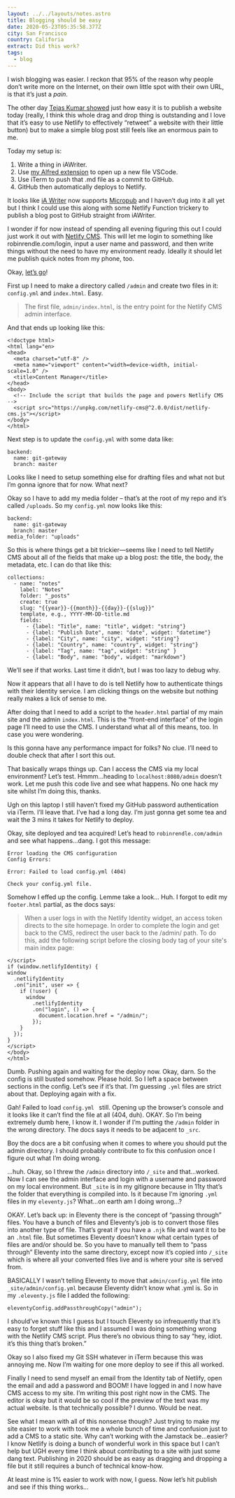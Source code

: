 ```yaml
---
layout: ../../layouts/notes.astro
title: Blogging should be easy
date: 2020-05-23T05:35:58.377Z
city: San Francisco
country: Califoria
extract: Did this work?
tags:
  - blog
---
```


I wish blogging was easier. I reckon that 95% of the reason why people don’t write more on the Internet, on their own little spot with their own URL, is that it’s just a _pain_.

The other day [Tejas Kumar showed](https://twitter.com/TejasKumar_/status/1262678746298974209) just how easy it is to publish a website today (really, I think this whole drag and drop thing is outstanding and I love that it’s easy to use Netlify to effectively “retweet” a website with their little button) but to make a simple blog post still feels like an enormous pain to me.

Today my setup is:

1. Write a thing in iAWriter.
2. Use [my Alfred extension](https://www.robinrendle.com/notes/improving-my-workflow) to open up a new file VSCode.
3. Use iTerm to push that .md file as a commit to GitHub.
4. GitHub then automatically deploys to Netlify.

It looks like [iA Writer](https://ia.net/writer) now supports [Micropub](https://indieweb.org/Micropub) and I haven’t dug into it all yet but I think I could use this along with some Netlify Function trickery to publish a blog post to GitHub straight from iAWriter.

I wonder if for now instead of spending all evening figuring this out I could just work it out with [Netlify CMS](https://www.netlifycms.org/). This will let me login to something like robinrendle.com/login, input a user name and password, and then write things without the need to have my environment ready. Ideally it should let me publish quick notes from my phone, too.

Okay, [let’s go](https://www.netlifycms.org/docs/add-to-your-site/)!

First up I need to make a directory called `/admin` and create two files in it: `config.yml` and `index.html`. Easy.

> The first file, `admin/index.html`, is the entry point for the Netlify CMS admin interface.

And that ends up looking like this:

```
<!doctype html>
<html lang="en>
<head>
  <meta charset="utf-8" />
  <meta name="viewport" content="width=device-width, initial-scale=1.0" />
  <title>Content Manager</title>
</head>
<body>
  <!-- Include the script that builds the page and powers Netlify CMS -->
  <script src="https://unpkg.com/netlify-cms@^2.0.0/dist/netlify-cms.js"></script>
</body>
</html>
```

Next step is to update the `config.yml` with some data like:

```
backend:
  name: git-gateway
  branch: master
```

Looks like I need to setup something else for drafting files and what not but I’m gonna ignore that for now. What next?

Okay so I have to add my media folder – that’s at the root of my repo and it’s called `/uploads`. So my `config.yml` now looks like this:

```
backend:
  name: git-gateway
  branch: master
media_folder: "uploads"
```

So this is where things get a bit trickier—seems like I need to tell Netlify CMS about all of the fields that make up a blog post: the title, the body, the metadata, etc. I can do that like this:

```
collections:
  - name: "notes"
    label: "Notes"
    folder: "_posts"
    create: true
    slug: "{{year}}-{{month}}-{{day}}-{{slug}}"
    template, e.g., YYYY-MM-DD-title.md
    fields:
      - {label: "Title", name: "title", widget: "string"}
      - {label: "Publish Date", name: "date", widget: "datetime"}
      - {label: "City", name: "city", widget: "string"}
      - {label: "Country", name: "country", widget: "string"}
      - {label: "Tag", name: "tag", widget: "string" }
      - {label: "Body", name: "body", widget: "markdown"}
```

We’ll see if that works. Last time it didn’t, but I was too lazy to debug why.

Now it appears that all I have to do is tell Netlify how to authenticate things with their Identity service. I am clicking things on the website but nothing really makes a lick of sense to me.

After doing that I need to add a script to the `header.html` partial of my main site and the admin `index.html`. This is the “front-end interface” of the login page I’ll need to use the CMS. I understand what all of this means, too. In case you were wondering.

Is this gonna have any performance impact for folks? No clue. I’ll need to double check that after I sort this out.

That basically wraps things up. Can I access the CMS via my local environment? Let’s test. Hmmm...heading to `localhost:8080/admin` doesn’t work. Let me push this code live and see what happens. No one hack my site whilst I’m doing this, thanks.

Ugh on this laptop I still haven’t fixed my GitHub password authentication via iTerm. I’ll leave that. I’ve had a long day. I’m just gonna get some tea and wait the 3 mins it takes for Netlify to deploy.

Okay, site deployed and tea acquired! Let’s head to `robinrendle.com/admin` and see what happens...dang. I got this message:

```
Error loading the CMS configuration
Config Errors:

Error: Failed to load config.yml (404)

Check your config.yml file.
```

Somehow I effed up the config. Lemme take a look... Huh. I forgot to edit my `footer.html` partial, as the docs says:

> When a user logs in with the Netlify Identity widget, an access token directs to the site homepage. In order to complete the login and get back to the CMS, redirect the user back to the /admin/ path. To do this, add the following script before the closing body tag of your site's main index page:_‌_

```
</script>
if (window.netlifyIdentity) {
window
  .netlifyIdentity
  .on("init", user => {
    if (!user) {
      window
        .netlifyIdentity
        .on("login", () => {
          document.location.href = "/admin/";
        });
    }
  });
}
</script>
</body>
</html>
```

Dumb. Pushing again and waiting for the deploy now. Okay, darn. So the config is still busted somehow. Please hold. So I left a space between sections in the config. Let’s see if it’s that. I’m guessing `.yml` files are strict about that. Deploying again with a fix.

Gah! Failed to load `config.yml ` still. Opening up the browser’s console and it looks like it can’t find the file at all (404, duh). OKAY. So I’m being extremely dumb here, I know it. I wonder if I’m putting the `/admin` folder in the wrong directory. The docs says it needs to be adjacent to `_src`.

Boy the docs are a bit confusing when it comes to where you should put the admin directory. I should probably contribute to fix this confusion once I figure out what I’m doing wrong.

...huh. Okay, so I threw the `/admin` directory into `/_site` and that...worked. Now I can see the admin interface and login with a username and password on my local environment. But `_site` is in my gitignore because in 11ty that’s the folder that everything is compiled into. Is it because I’m ignoring `.yml` files in my `eleventy.js`? What...on earth am I doing wrong...?

OKAY. Let’s back up: in Eleventy there is the concept of “passing through” files. You have a bunch of files and Eleventy’s job is to convert those files into another type of file. That’s great if you have a `.njk` file and want it to be an `.html` file. But sometimes Eleventy doesn’t know what certain types of files are and/or should be. So you have to manually tell them to “pass through” Eleventy into the same directory, except now it’s copied into `/_site` which is where all your converted files live and is where your site is served from.

BASICALLY I wasn’t telling Eleventy to move that `admin/config.yml` file into `_site/admin/config.yml` because Eleventy didn’t know what .yml is. So in my `.eleventy.js` file I added the following:

```
eleventyConfig.addPassthroughCopy("admin");
```

I should’ve known this I guess but I touch Eleventy so infrequently that it’s easy to forget stuff like this and I assumed I was doing something wrong with the Netlify CMS script. Plus there’s no obvious thing to say “hey, idiot. it’s this thing that’s broken.”

Okay so I also fixed my Git SSH whatever in iTerm because this was annoying me. Now I’m waiting for one more deploy to see if this all worked.

Finally I need to send myself an email from the Identity tab of Netlify, open the email and add a password and BOOM! I have logged in and I now have CMS access to my site. I’m writing this post right now in the CMS. The editor is okay but it would be so cool if the preview of the text was my actual website. Is that technically possible? I dunno. Would be neat.

See what I mean with all of this nonsense though? Just trying to make my site easier to work with took me a whole bunch of time and confusion just to add a CMS to a static site. Why can’t working with the Jamstack be...easier? I know Netlify is doing a bunch of wonderful work in this space but I can’t help but UGH every time I think about contributing to a site with just some dang text. Publishing in 2020 should be as easy as dragging and dropping a file but it still requires a bunch of technical know-how.

At least mine is 1% easier to work with now, I guess. Now let’s hit publish and see if this thing works...
